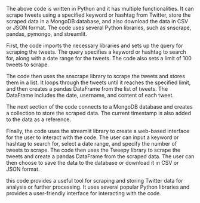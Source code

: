 The above code is written in Python and it has multiple functionalities.
It can scrape tweets using a specified keyword or hashtag from Twitter, store the scraped data in a MongoDB database, and also download the data in CSV or JSON format. The code uses several Python libraries, such as snscrape, pandas, pymongo, and streamlit.

First, the code imports the necessary libraries and sets up the query for scraping the tweets. The query specifies a keyword or hashtag to search for, along with a date range for the tweets. The code also sets a limit of 100 tweets to scrape.

The code then uses the snscrape library to scrape the tweets and stores them in a list. It loops through the tweets until it reaches the specified limit, and then creates a pandas DataFrame from the list of tweets. The DataFrame includes the date, username, and content of each tweet.

The next section of the code connects to a MongoDB database and creates a collection to store the scraped data. The current timestamp is also added to the data as a reference.

Finally, the code uses the streamlit library to create a web-based interface for the user to interact with the code. The user can input a keyword or hashtag to search for, select a date range, and specify the number of tweets to scrape. The code then uses the Tweepy library to scrape the tweets and create a pandas DataFrame from the scraped data. The user can then choose to save the data to the database or download it in CSV or JSON format.

this code provides a useful tool for scraping and storing Twitter data for analysis or further processing. It uses several popular Python libraries and provides a user-friendly interface for interacting with the code.
